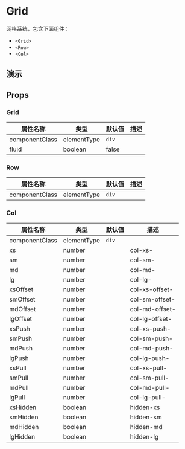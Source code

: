 # Grid [<i class="icon icon-edit2" ></i>](https://github.com/rsuite/rsuite.github.io/blob/master/src/components/grid/index.md)
网格系统，包含下面组件：
* `<Grid>`
* `<Row>`
* `<Col>`

## 演示

<!--{demo}-->

## Props
### Grid

属性名称           | 类型          | 默认值   | 描述
-------------- | ----------- | ----- | --
componentClass | elementType | `div` |
fluid          | boolean     | false |

### Row

属性名称           | 类型          | 默认值   | 描述
-------------- | ----------- | ----- | --
componentClass | elementType | `div` |

### Col

属性名称           | 类型                                  | 默认值   | 描述
-------------- | -------------- | ----- | --------------
componentClass | elementType    | `div` |
xs             | number |       | col-xs-
sm             | number |       | col-sm-
md             | number |       | col-md-
lg             | number |       | col-lg-
xsOffset       | number |       | col-xs-offset-
smOffset       | number |       | col-sm-offset-
mdOffset       | number |       | col-md-offset-
lgOffset       | number |       | col-lg-offset-
xsPush         | number |       | col-xs-push-
smPush         | number |       | col-sm-push-
mdPush         | number |       | col-md-push-
lgPush         | number |       | col-lg-push-
xsPull         | number |       | col-xs-pull-
smPull         | number |       | col-sm-pull-
mdPull         | number |       | col-md-pull-
lgPull         | number |       | col-lg-pull-
xsHidden       | boolean|       | hidden-xs
smHidden       | boolean|       | hidden-sm
mdHidden       | boolean|       | hidden-md
lgHidden       | boolean|       | hidden-lg
